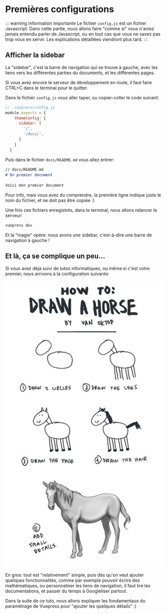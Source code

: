 # Premières configurations

<ClientOnly>
  <ButtonBackToTop/>
</ClientOnly>

::: warning Information importante
Le fichier `config.js` est un fichier Javascript. Dans cette partie, nous allons faire "comme si" vous n'aviez jamais entendu parler de Javascript, ou en tout cas que vous ne savez pas trop vous en servir. Les explications détaillées viendront plus tard.
:::

## Afficher la sidebar

La "sidebar", c'est la barre de navigation qui se trouve à gauche, avec les liens vers les différentes parties du documents, et les différentes pages.

Si vous avez encore le serveur de développement en route, il faut faire CTRL+C dans le terminal pour le quitter.

Dans le fichier `config.js` vous aller taper, ou copier-coller le code suivant.

``` js
// .vuepress/config.js
module.exports = {
    themeConfig: {
      sidebar: [
        '/',
        '/docs/',
      ]
    }
  }
```

Puis dans le fichier `docs/README.md` vous allez entrer:

``` md
// docs/README.md
# Un premier document

Voici mon premier document

```

Pour info, mais vous avez du comprendre, la première ligne indique juste le nom du fichier, et ne doit pas être copiée :)

Une fois ces fichiers enregistrés, dans le terminal, nous allons relancer le serveur:

``` bash
vuepress dev
```

Et la "magie" opère: nous avons une sidebar, c'est-à-dire une barre de navigation à gauche !

## Et là, ça se complique un peu...

Si vous avez déjà suivi de tutos informatiques, ou même si c'est votre premier, nous arrivons à la configuration suivante:

![Image](./poney.jpg)

En gros: tout est "relativement" simple, puis dès qu'on veut ajouter quelques fonctionnalités, comme par exemple pouvoir écrire des mathématiques, ou personnaliser les liens de navigation, il faut lire les documentations, et passer du temps à Googleliser partout.

Dans la suite de ce tuto, nous allons expliquer les fondamentaux du paramétrage de Vuepress pour "ajouter les quelques détails" :)
